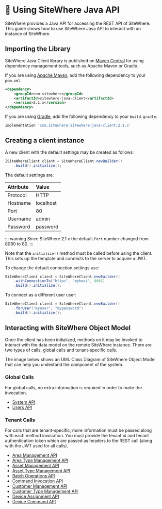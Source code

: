 # :book: Using SiteWhere Java API

<Seo/>

SiteWhere provides a Java API for accessing the REST API of SiteWhere. This guide shows how to use
SiteWhere Java API to interact with an instance of SiteWhere.

## Importing the Library

SiteWhere Java Client library is published on [Maven Central](https://search.maven.org/search?q=a:sitewhere-java-client)
for using dependency management tools, such as Apache Maven or Gradle.

If you are using [Apache Maven](https://maven.apache.org/), add the following dependency to your `pom.xml`.

```xml
<dependency>
    <groupId>com.sitewhere</groupId>
    <artifactId>sitewhere-java-client</artifactId>
    <version>2.1.x</version>
</dependency>
```

If you are using [Gradle](https://gradle.org/), add the following dependency to your `build.gradle`.

```groovy
implementation 'com.sitewhere:sitewhere-java-client:2.1.x'
```

## Creating a client instance

A new client with the default settings may be created as follows:

```java
ISiteWhereClient client = SiteWhereClient.newBuilder()
    .build().initialize();
```

The default settings are:

| Attribute   | Value        |
|:------------|:-------------|
| Protocol    | HTTP         |
| Hostname    | localhost    |
| Port        | 80           |
| Username    | admin        |
| Password    | password     |

::: warning
Since SiteWhere 2.1.x the default `Port` number changed from 8080 to 80.
:::

Note that the `initialize()` method must be called before using the client. This sets
up the template and connects to the server to acquire a JWT.

To change the default connection settings use:

```java
SiteWhereClient client = SiteWhereClient.newBuilder()
    .withConnectionTo("https", "myhost", 8081)
    .build().initialize();
```

To connect as a different user user:

```java
SiteWhereClient client = SiteWhereClient.newBuilder()
    .forUser("myuser", "mypassword")
    .build().initialize();
```

## Interacting with SiteWhere Object Model

Once the client has been initialized, methods on it may be invoked to interact with the data
model on the remote SiteWhere instance. There are two types of calls, global calls and
tenant-specific calls.

The image below shows an UML Class Diagram of SiteWhere Object Model that can help you undestand
the component of the system.

<InlineImage src="/images/guide/api/object-model.png" caption="SiteWhere Object Model UML Class Diagram"/>

### Global Calls

For global calls, no extra information is required in order to make the invocation.

- [System API](./system/)
- [Users API](./users/)

### Tenant Calls

For calls that are tenant-specific, more information must be passed along with each method invocation.
You must provide the tenant id and tenant authentication token which are passed as headers to the REST
call (along with the JWT used for all calls).

- [Area Management API](./area-api/)
- [Area Type Management API](./area-type-api/)
- [Asset Management API](./asset-api/)
- [Asset Type Management API](./asset-type-api/)
- [Batch Operations API](./batch-operations-api/)
- [Command Invocation API](./command-invocations-api/)
- [Customer Management API](./customer-api/)
- [Customer Type Management API](./customer-type-api/)
- [Device Assignment API](./assignment-api/)
- [Device Command API](./device-command-api/)
